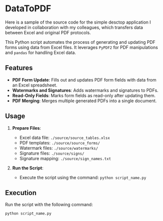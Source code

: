 # DataToPDF


Here is a sample of the source code for the simple desctop application I developed in collaboration with my colleagues, which transfers data between Excel and original PDF protocols.

This Python script automates the process of generating and updating PDF forms using data from Excel files. It leverages `PyPDF2` for PDF manipulations and `pandas` for handling Excel data.

## Features

- **PDF Form Update**: Fills out and updates PDF form fields with data from an Excel spreadsheet.
- **Watermarks and Signatures**: Adds watermarks and signatures to PDFs.
- **Read-Only Fields**: Marks form fields as read-only after updating them.
- **PDF Merging**: Merges multiple generated PDFs into a single document.

## Usage

1. **Prepare Files**:
    - Excel data file: `./source/source_tables.xlsx`
    - PDF templates: `./source/source_forms/`
    - Watermark files: `./source/watermarks/`
    - Signature files: `./source/signs/`
    - Signature mapping: `./source/sign_names.txt`

2. **Run the Script**:
    - Execute the script using the command: `python script_name.py`

## Execution

Run the script with the following command:

```sh
python script_name.py
